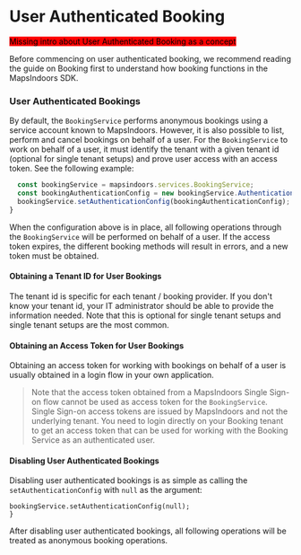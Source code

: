 # User Authenticated Booking

<mark style="background-color:red;">Missing intro about User Authenticated Booking as a concept</mark>

Before commencing on user authenticated booking, we recommend reading the guide on Booking first to understand how booking functions in the MapsIndoors SDK.

### User Authenticated Bookings[​](https://docs.mapsindoors.com/user-authenticated-booking#user-authenticated-bookings-for-web) <a href="#user-authenticated-bookings-for-web" id="user-authenticated-bookings-for-web"></a>

By default, the `BookingService` performs anonymous bookings using a service account known to MapsIndoors. However, it is also possible to list, perform and cancel bookings on behalf of a user. For the `BookingService` to work on behalf of a user, it must identify the tenant with a given tenant id (optional for single tenant setups) and prove user access with an access token. See the following example:

```javascript
  const bookingService = mapsindoors.services.BookingService;
  const bookingAuthenticationConfig = new bookingService.AuthenticationConfig('some-user-access-token', `some-tenant-id`);
  bookingService.setAuthenticationConfig(bookingAuthenticationConfig);
}
```

When the configuration above is in place, all following operations through the `BookingService` will be performed on behalf of a user. If the access token expires, the different booking methods will result in errors, and a new token must be obtained.

#### Obtaining a Tenant ID for User Bookings[​](https://docs.mapsindoors.com/user-authenticated-booking#obtaining-a-tenant-id-for-user-bookings-for-web) <a href="#obtaining-a-tenant-id-for-user-bookings-for-web" id="obtaining-a-tenant-id-for-user-bookings-for-web"></a>

The tenant id is specific for each tenant / booking provider. If you don't know your tenant id, your IT administrator should be able to provide the information needed. Note that this is optional for single tenant setups and single tenant setups are the most common.&#x20;

#### Obtaining an Access Token for User Bookings [​](https://docs.mapsindoors.com/user-authenticated-booking#obtaining-an-access-token-for-user-bookings-for-web) <a href="#obtaining-an-access-token-for-user-bookings-for-web" id="obtaining-an-access-token-for-user-bookings-for-web"></a>

Obtaining an access token for working with bookings on behalf of a user is usually obtained in a login flow in your own application.

> Note that the access token obtained from a MapsIndoors Single Sign-on flow cannot be used as access token for the `BookingService`. Single Sign-on access tokens are issued by MapsIndoors and not the underlying tenant. You need to login directly on your Booking tenant to get an access token that can be used for working with the Booking Service as an authenticated user.

#### Disabling User Authenticated Bookings[​](https://docs.mapsindoors.com/user-authenticated-booking#disabling-user-authenticated-bookings-for-web) <a href="#disabling-user-authenticated-bookings-for-web" id="disabling-user-authenticated-bookings-for-web"></a>

Disabling user authenticated bookings is as simple as calling the `setAuthenticationConfig` with `null` as the argument:

```
bookingService.setAuthenticationConfig(null);
}
```

After disabling user authenticated bookings, all following operations will be treated as anonymous booking operations.
